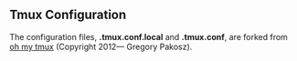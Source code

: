 ## Tmux Configuration
The configuration files, **.tmux.conf.local** and **.tmux.conf**, are forked from [oh my tmux](https://github.com/gpakosz/.tmux) (Copyright 2012— Gregory Pakosz).
